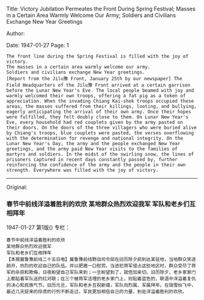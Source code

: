 Title: Victory Jubilation Permeates the Front During Spring Festival; Masses in a Certain Area Warmly Welcome Our Army; Soldiers and Civilians Exchange New Year Greetings

Author:

Date: 1947-01-27
Page: 1

    The front line during the Spring Festival is filled with the joy of victory.
    The masses in a certain area warmly welcome our army.
    Soldiers and civilians exchange New Year greetings.
    [Report from the Jilu豫 Front, January 25th by our newspaper] The Field Headquarters of the Jilu豫 Front arrived at a certain garrison before the Lunar New Year's Eve. The local people beamed with joy and warmly welcomed their own troops, offering a fat pig as a token of appreciation. When the invading Chiang Kai-shek troops occupied these areas, the masses suffered from their killings, looting, and bullying, eagerly anticipating the arrival of their own army. Once their hopes were fulfilled, they felt doubly close to them. On Lunar New Year's Eve, every household had red couplets given by the army pasted on their doors. On the doors of the three villagers who were buried alive by Chiang's troops, blue couplets were pasted, the verses overflowing with the determination for revenge and national integrity. On the Lunar New Year's Day, the army and the people exchanged New Year greetings, and the army paid New Year visits to the families of martyrs and soldiers. In the midst of the swirling snow, the lines of prisoners captured in recent days constantly passed by, further reinforcing the confidence of the army and the people in their own strength. Everywhere was filled with the joy of victory.



<hr /> 

Original: 


### 春节中前线洋溢着胜利的欢欣  某地群众热烈欢迎我军  军队和老乡们互相拜年

1947-01-27
第1版()
专栏：

    春节中前线洋溢着胜利的欢欣
    某地群众热烈欢迎我军
    军队和老乡们互相拜年
    【本报冀鲁豫前线二十五日电】冀鲁豫前线野战司令部在旧历除夕前到达某驻地，当地群众笑逐颜开，热烈的欢迎自己的队伍。并以肥猪一口慰劳。当进犯蒋军侵占这些地区时，群众受尽了蒋军的杀掠和欺侮，日夜盼望自己军队来到；一旦盼望到了，就倍加亲切。旧历除夕，老乡家家门上都贴着军队送的红对联；在三个被蒋军活埋的老乡家门上，则贴着蓝色的，联语中洋溢着复仇的决心和民族气节。旧历元旦，军队和老乡互祝新禧，军队向烈属、军属拜年。在瑞雪纷飞中，最近几天捉来的俘虏的行列不断走过，军民更加相信自己的力量，到处洋溢着胜利的欢欣。
